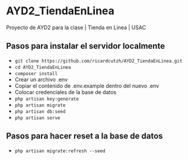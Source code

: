 # AYD2_TiendaEnLinea
Proyecto de AYD2 para la clase | Tienda en Linea | USAC


## Pasos para instalar el servidor localmente

- ```git clone https://github.com/ricardcutzh/AYD2_TiendaEnLinea.git```
- ```cd AYD2_TiendaEnLinea```
- ```composer install```
- Crear un archivo .env
- Copiar el contenido de .env.example dentro del nuevo .env
- Colocar credenciales de la base de datos
- ```php artisan key:generate```
- ```php artisan migrate```
- ```php artisan db:seed```
- ```php artisan serve```


## Pasos para hacer reset a la base de datos

- ```php artisan migrate:refresh --seed```